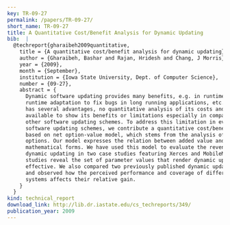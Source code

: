 ```yaml
---
key: TR-09-27
permalink: /papers/TR-09-27/
short_name: TR-09-27
title: A Quantitative Cost/Benefit Analysis for Dynamic Updating
bib:  |
  @techreport{gharaibeh2009quantitative,
    title = {A quantitative cost/benefit analysis for dynamic updating},
    author = {Gharaibeh, Bashar and Rajan, Hridesh and Chang, J Morris},
    year = {2009},
    month = {September},
    institution = {Iowa State University, Dept. of Computer Science},
    number = {09-27},
    abstract = {
      Dynamic software updating provides many benefits, e.g. in runtime monitoring,
      runtime adaptation to fix bugs in long running applications, etc. Although it
      has several advantages, no quantitative analysis of its costs and revenue are
      available to show its benefits or limitations especially in comparison with
      other software updating schemes. To address this limitation in evaluating
      software updating schemes, we contribute a quantitative cost/benefit analysis
      based on net option-value model, which stems from the analysis of financial
      options. Our model expresses the relation between added value and paid cost in
      mathematical forms. We have used this model to evaluate the revenue from
      dynamic updating in two case studies featuring Xerces and MobileMedia. These
      studies reveal the set of parameter values that render dynamic updating
      effective. We also compared two previously published dynamic updating schemes
      and observed how the perceived performance and coverage of different updating
      systems affects their relative gain.
    }
  }
kind: technical_report
download_link: http://lib.dr.iastate.edu/cs_techreports/349/
publication_year: 2009
---
```

